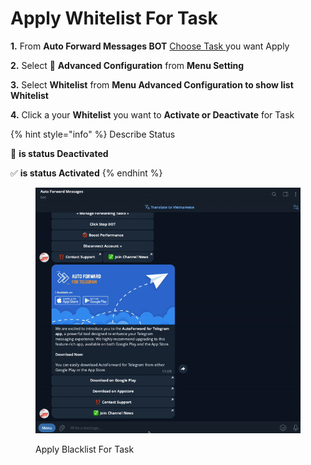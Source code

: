 # Apply Whitelist For Task

**1.**  From **Auto Forward Messages BOT** [Choose Task ](./)you want Apply

**2.**  Select 🔐 **Advanced Configuration** from **Menu Setting**

**3.**  Select **Whitelist** from **Menu Advanced Configuration to show list Whitelist**

**4.**  Click a your **Whitelist** you want to **Activate or Deactivate** for Task

{% hint style="info" %}
Describe Status

🚫  **is status Deactivated**

✅ **is status Activated**
{% endhint %}

<figure><img src="../../.gitbook/assets/blacklist.gif" alt=""><figcaption><p>Apply Blacklist For Task</p></figcaption></figure>
